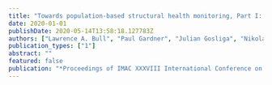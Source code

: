 ```yaml
---
title: "Towards population-based structural health monitoring, Part I: Homogeneous populations and forms"
date: 2020-01-01
publishDate: 2020-05-14T13:58:18.127783Z
authors: ["Lawrence A. Bull", "Paul Gardner", "Julian Gosliga", "Nikolaos Dervilis", "Evangelos Papatheou", "Andrew E. Maguire", "Timothy J. Rogers", "Elizabeth, J. Cross", "Keith Worden"]
publication_types: ["1"]
abstract: ""
featured: false
publication: "*Proceedings of IMAC XXXVIII International Conference on Modal Analysis*"
---
```



